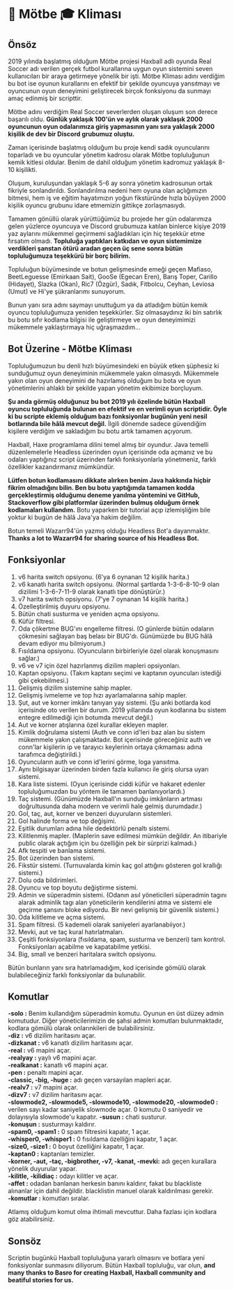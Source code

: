 # 🏫 Mötbe 🎓 Kliması

## **Önsöz**

2019 yılında başlatmış olduğum Mötbe projesi Haxball adlı oyunda Real Soccer adı verilen gerçek futbol kurallarına uygun oyun sistemini seven kullanıcıları bir araya getirmeye yönelik bir işti. Mötbe Kliması adını verdiğim bu bot ise oyunun kurallarını en efektif bir şekilde oyuncuya yansıtmayı ve oyuncunun oyun deneyimini geliştirecek birçok fonksiyonu da sunmayı amaç edinmiş bir scripttir.

Mötbe adını verdiğim Real Soccer severlerden oluşan oluşum son derece başarılı oldu. **Günlük yaklaşık 100'ün ve aylık olarak yaklaşık 2000 oyuncunun oyun odalarımıza giriş yapmasının yanı sıra yaklaşık 2000 kişilik de dev bir Discord grubumuz oluştu.**

Zaman içerisinde başlatmış olduğum bu proje kendi sadık oyuncularını toparladı ve bu oyuncular yönetim kadrosu olarak Mötbe topluluğunun kemik kitlesi oldular. Benim de dahil olduğum yönetim kadromuz yaklaşık 8-10 kişilikti.

Oluşum, kuruluşundan yaklaşık 5-6 ay sonra yönetim kadrosunun ortak fikriyle sonlandırıldı. Sonlandırılma nedeni hem oyuna olan açlığımızın bitmesi, hem iş ve eğitim hayatımızın yoğun fikstüründe hızla büyüyen 2000 kişilik oyuncu grubunu idare etmemizin gittikçe zorlaşmasıydı.

Tamamen gönüllü olarak yürüttüğümüz bu projede her gün odalarımıza gelen yüzlerce oyuncuya ve Discord grubumuza katılan binlerce kişiye 2019 yaz aylarını mükemmel geçirmemi sağladıkları için hiç teşekkür etme fırsatım olmadı. **Topluluğa yaptıkları katkıdan ve oyun sistemimize verdikleri şanstan ötürü aradan geçen üç sene sonra bütün topluluğumuza teşekkürü bir borç bilirim.**

Topluluğun büyümesinde ve botun gelişmesinde emeği geçen Mafiaso, BeetLeguesse (Emirkaan Sait), GooSe (Egecan Eren), Barış Toper, Carillo (Hidayet), Slazka (Okan), Ric7 (Özgür), Sadık, Fitbolcu, Ceyhan, Leviosa (Umut) ve Hi'ye şükranlarımı sunuyorum.

Bunun yanı sıra adını saymayı unuttuğum ya da atladığım bütün kemik oyuncu topluluğumuza yeniden teşekkürler. Siz olmasaydınız iki bin satırlık bu botu sıfır kodlama bilgisi ile geliştirmeye ve oyun deneyimimizi mükemmele yaklaştırmaya hiç uğraşmazdım...

## **Bot Üzerine - Mötbe Kliması**

Topluluğumuzun bu denli hızlı büyümesindeki en büyük etken şüphesiz ki sunduğumuz oyun deneyiminin mükemmele yakın olmasıydı. Mükemmele yakın olan oyun deneyimini de hazırlamış olduğum bu bota ve oyun yönetimlerini ahlaklı bir şekilde yapan yönetim ekibimize borçluyum. 

**Şu anda görmüş olduğunuz bu bot 2019 yılı özelinde bütün Haxball oyuncu topluluğunda bulunan en efektif ve en verimli oyun scriptidir. Öyle ki bu scripte eklemiş olduğum bazı fonksiyonlar bugünün yeni nesil botlarında bile hâlâ mevcut değil.** İlgili dönemde sadece güvendiğim kişilere verdiğim ve sakladığım bu botu artık tamamen açıyorum.

Haxball, Haxe programlama dilini temel almış bir oyundur. Java temelli düzenlemelerle Headless üzerinden oyun içerisinde oda açmanız ve bu odaları yaptığınız script üzerinden farklı fonksiyonlarla yönetmeniz, farklı özellikler kazandırmanız mümkündür. 

**Lütfen botun kodlamasını dikkate alırken benim Java hakkında hiçbir fikrim olmadığını bilin. Ben bu botu yaptığımda tamamen kodda gerçekleştirmiş olduğumu deneme yanılma yöntemini ve GitHub, Stackoverflow gibi platformlar üzerinden bulmuş olduğum örnek kodlamaları kullandım.** Botu yaparken bir tutorial açıp izlemişliğim bile yoktur ki bugün de hâlâ Java'ya hakim değilim. 

Botun temeli Wazarr94'ün yazmış olduğu Headless Bot'a dayanmaktır. **Thanks a lot to Wazarr94 for sharing source of his Headless Bot.**

## **Fonksiyonlar**

1. v6 harita switch opsiyonu. (6'ya 6 oynanan 12 kişilik harita.)
2. v6 kanatlı harita switch opsiyonu. (Normal şartlarda 1-3-6-8-10-9 olan dizilimi 1-3-6-7-11-9 olarak kanatlı tipe dönüştürür.)
3. v7 harita switch opsiyonu. (7'ye 7 oynanan 14 kişilik harita.)
4. Özelleştirilmiş duyuru opsiyonu.
5. Bütün chati susturma ve yeniden açma opsiyonu.
6. Küfür filtresi.
7. Oda çökertme BUG'ını engelleme filtresi. (O günlerde bütün odaların çökmesini sağlayan baş belası bir BUG'dı. Günümüzde bu BUG hâlâ devam ediyor mu bilmiyorum.)
8. Fısıldama opsiyonu. (Oyuncuların birbirleriyle özel olarak konuşmasını sağlar.)
9. v6 ve v7 için özel hazırlanmış dizilim mapleri opsiyonları.
10. Kaptan opsiyonu. (Takım kaptanı seçimi ve kaptanın oyuncuları istediği gibi çekebilmesi.)
11. Gelişmiş dizilim sistemine sahip mapler.
12. Gelişmiş ivmeleme ve top hızı ayarlamalarına sahip mapler.
13. Şut, aut ve korner imkânı tanıyan yay sistemi. (Şu anki botlarda kod içerisinde oto verilen bir durum. 2019 yıllarında oyun kodlarına bu sistem entegre edilmediği için botumda mevcut değil.)
14. Aut ve korner atışlarına özel kurallar ekleyen mapler.
15. Kimlik doğrulama sistemi (Auth ve conn id'leri baz alan bu sistem mükemmele yakın çalışmaktadır. Bot içerisinde göreceğiniz auth ve conn'lar kişilerin ip ve tarayıcı keylerinin ortaya çıkmaması adına tarafımca değiştirildi.)
16. Oyuncuların auth ve conn id'lerini görme, loga yansıtma.
17. Aynı bilgisayar üzerinden birden fazla kullanıcı ile giriş olursa uyarı sistemi.
18. Kara liste sistemi. (Oyun içerisinde ciddi küfür ve hakaret edenler topluluğumuzdan bu yöntem ile tamamen banlanıyorlardı.)
19. Taç sistemi. (Günümüzde Haxball'ın sunduğu imkânların artması doğrultusunda daha modern ve verimli hale gelmiş durumdadır.)
20. Gol, taç, aut, korner ve benzeri duyuruların sistemleri.
21. Gol halinde forma ve top değişimi.
22. Eşitlik durumları adına hile dedektörlü penaltı sistemi.
23. Kilitlenmiş mapler. (Maplerin save edilmesi mümkün değildir. An itibariyle public olarak açtığım için bu özelliğin pek bir sürprizi kalmadı.)
24. Afk tespiti ve banlama sistemi.
25. Bot üzerinden ban sistemi.
26. Fikstür sistemi. (Turnuvalarda kimin kaç gol attığını gösteren gol krallığı sistemi.)
27. Dolu oda bildirimleri.
28. Oyuncu ve top boyutu değiştirme sistemi.
29. Admin ve süperadmin sistemi. (Odanın asıl yöneticileri süperadmin tagını alarak adminlik tagı alan yöneticilerin kendilerini atma ve sistemi ele geçirme şansını bloke ediyordu. Bir nevi gelişmiş bir güvenlik sistemi.)
30. Oda kilitleme ve açma sistemi.
31. Spam filtresi. (5 kademeli olarak saniyeleri ayarlanabiiyor.)
32. Mevki, aut ve taç kural hatırlatmaları.
33. Çeşitli fonksiyonlara (fısıldama, spam, susturma ve benzeri) tam kontrol. Fonksiyonları açabilme ve kapatabilme yetkisi.
34. Big, small ve benzeri haritalara switch opsiyonu.

Bütün bunların yanı sıra hatırlamadığım, kod içerisinde gömülü olarak bulabileceğiniz farklı fonksiyonlar da bulunabilir.

## **Komutlar**

**-solo :** Benim kullandığım süperadmin komutu. Oyunun en üst düzey admin komutudur. Diğer yöneticilerimizin de şahsi admin komutları bulunmaktadır, kodlara gömülü olarak onlarınkileri de bulabilirsiniz.<br />
**-diz :** v6 dizilim haritasını açar. <br />
**-dizkanat :** v6 kanatlı dizilim haritasını açar. <br />
**-real :** v6 mapini açar.<br />
**-realyay :** yaylı v6 mapini açar.<br />
**-realkanat :** kanatlı v6 mapini açar.<br />
**-pen :** penaltı mapini açar.<br />
**-classic, -big, -huge :** adı geçen varsayılan mapleri açar.<br />
**-realv7 :** v7 mapini açar.<br />
**-dizv7 :** v7 dizilim haritasını açar.<br />
**-slowmode2, -slowmode5, -slowmode10, -slowmode20, -slowmode0 :** verilen sayı kadar saniyelik slowmode açar. 0 komutu 0 saniyedir ve dolayısıyla slowmode'u kapatır.
**-susun :** chati susturur.<br />
**-konuşun :** susturmayı kaldırır.<br />
**-spam0, -spam1 :** 0 spam filtresini kapatır, 1 açar.<br />
**-whisper0, -whisper1 :** 0 fısıldama özelliğini kapatır, 1 açar.<br />
**-size0, -size1 :** 0 boyut özelliğini kapatır, 1 açar.<br />
**-kaptan0 :** kaptanları temizler.<br />
**-korner, -aut, -taç, -bigbrother, -v7, -kanat, -mevki:** adı geçen kurallara yönelik duyurular yapar.<br />
**-kilitle, -kilidiaç :** odayı kilitler ve açar.<br />
**-affet :** odadan banlanan herkesin banını kaldırır, fakat bu blackliste alınanlar için dahil değildir. blacklistin manuel olarak kaldırılması gerekir.<br />
**-komutlar :** komutları sıralar.<br />

Atlamış olduğum komut olma ihtimali mevcuttur. Daha fazlası için kodlara göz atabilirsiniz.

## Sonsöz

Scriptin bugünkü Haxball topluluğuna yararlı olmasını ve botlara yeni fonksiyonlar sunmasını diliyorum. Bütün Haxball topluluğu, var olun, **and many thanks to Basro for creating Haxball, Haxball community and beatiful stories for us.**
